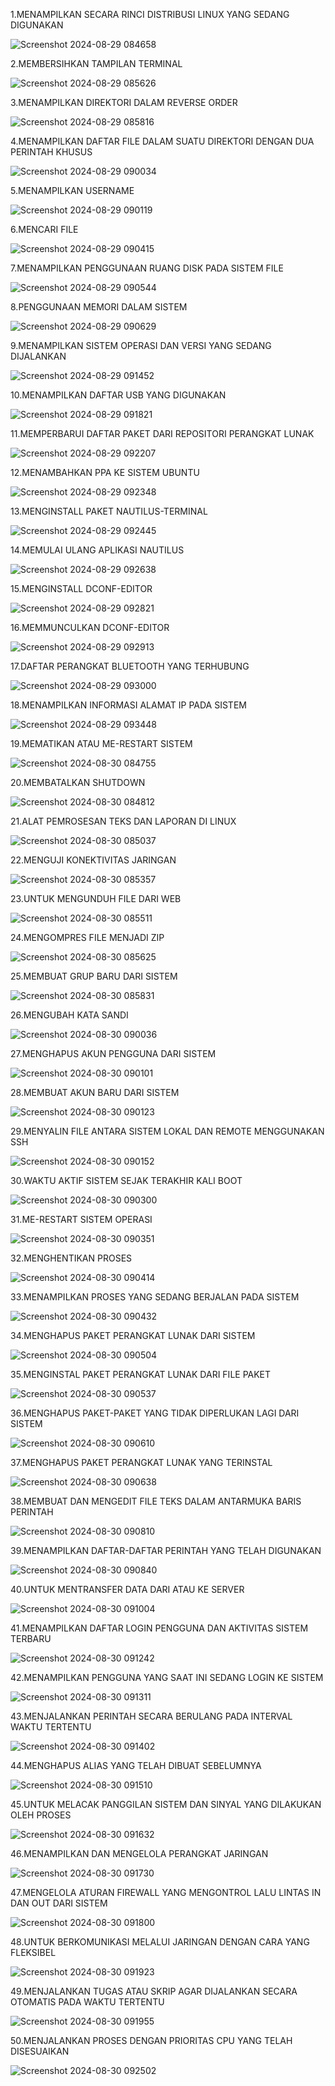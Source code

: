 1.MENAMPILKAN SECARA RINCI DISTRIBUSI LINUX YANG SEDANG DIGUNAKAN


![Screenshot 2024-08-29 084658](https://github.com/user-attachments/assets/bdb72930-de3d-4898-bde5-85ad835e2c1b)


2.MEMBERSIHKAN TAMPILAN TERMINAL


![Screenshot 2024-08-29 085626](https://github.com/user-attachments/assets/dc6aa20e-d438-41c7-a492-de213fa7988f)


3.MENAMPILKAN DIREKTORI DALAM REVERSE ORDER


![Screenshot 2024-08-29 085816](https://github.com/user-attachments/assets/7c901256-6ea9-42db-bae4-12f4bdf9eb3d)


4.MENAMPILKAN DAFTAR FILE DALAM SUATU DIREKTORI DENGAN DUA PERINTAH KHUSUS


![Screenshot 2024-08-29 090034](https://github.com/user-attachments/assets/83f9c7a7-d739-456b-ba17-881f39d7e1f2)


5.MENAMPILKAN USERNAME


![Screenshot 2024-08-29 090119](https://github.com/user-attachments/assets/f8a0b4f7-4173-41f4-ac8c-b9238ee42553)


6.MENCARI FILE


![Screenshot 2024-08-29 090415](https://github.com/user-attachments/assets/1a37a583-0708-47b6-a51f-cb9eb4772ebd)


7.MENAMPILKAN PENGGUNAAN RUANG DISK PADA SISTEM FILE


![Screenshot 2024-08-29 090544](https://github.com/user-attachments/assets/64ef1283-a293-4674-8c47-bd91db6da88d)


8.PENGGUNAAN MEMORI DALAM SISTEM


![Screenshot 2024-08-29 090629](https://github.com/user-attachments/assets/e95ef3bf-1b39-4b2a-854c-ed9756e5ca8b)


9.MENAMPILKAN SISTEM OPERASI DAN VERSI YANG SEDANG DIJALANKAN


![Screenshot 2024-08-29 091452](https://github.com/user-attachments/assets/b0b4c1e3-3358-4c64-a2ee-425fc7c1d9bd)


10.MENAMPILKAN DAFTAR USB YANG DIGUNAKAN


![Screenshot 2024-08-29 091821](https://github.com/user-attachments/assets/a000db67-f7d5-4d81-b359-ab9620a21c1f)


11.MEMPERBARUI DAFTAR PAKET DARI REPOSITORI PERANGKAT LUNAK


![Screenshot 2024-08-29 092207](https://github.com/user-attachments/assets/3f4fec09-1193-4b2f-b68d-94b6c71291f0)


12.MENAMBAHKAN PPA KE SISTEM UBUNTU


![Screenshot 2024-08-29 092348](https://github.com/user-attachments/assets/31a8742b-2e49-4bcf-88d7-ef56d50e1c45)


13.MENGINSTALL PAKET NAUTILUS-TERMINAL


![Screenshot 2024-08-29 092445](https://github.com/user-attachments/assets/c08e1e93-8a4e-4748-85a9-5170d53f4504)


14.MEMULAI ULANG APLIKASI NAUTILUS


![Screenshot 2024-08-29 092638](https://github.com/user-attachments/assets/66d0debc-7d19-42f7-b5de-8b652caa316e)


15.MENGINSTALL DCONF-EDITOR


![Screenshot 2024-08-29 092821](https://github.com/user-attachments/assets/a684ea5b-dd1d-416b-8a24-c9eae1d4174d)


16.MEMMUNCULKAN DCONF-EDITOR


![Screenshot 2024-08-29 092913](https://github.com/user-attachments/assets/f7a5be4d-fe5b-47ad-bf3e-49ca5fc8b0d0)


17.DAFTAR PERANGKAT BLUETOOTH YANG TERHUBUNG


![Screenshot 2024-08-29 093000](https://github.com/user-attachments/assets/1c3c23a1-27d3-43df-9d46-99899bfab3bc)


18.MENAMPILKAN INFORMASI ALAMAT IP PADA SISTEM


![Screenshot 2024-08-29 093448](https://github.com/user-attachments/assets/6470c7f5-d67a-4714-9411-f5c3eb739062)


19.MEMATIKAN ATAU ME-RESTART SISTEM


![Screenshot 2024-08-30 084755](https://github.com/user-attachments/assets/16851f95-8a5b-4b36-9c27-b9f137592593)


20.MEMBATALKAN SHUTDOWN


![Screenshot 2024-08-30 084812](https://github.com/user-attachments/assets/6e5c1d3a-c3a6-4641-b62b-be73a37c01f5)


21.ALAT PEMROSESAN TEKS DAN LAPORAN DI LINUX


![Screenshot 2024-08-30 085037](https://github.com/user-attachments/assets/ff838f47-36fc-47a2-97f8-b772e550304f)


22.MENGUJI KONEKTIVITAS JARINGAN


![Screenshot 2024-08-30 085357](https://github.com/user-attachments/assets/8bd0dd69-828f-4166-825b-4aee8b42c158)


23.UNTUK MENGUNDUH FILE DARI WEB


![Screenshot 2024-08-30 085511](https://github.com/user-attachments/assets/b3ecb470-ac47-45c9-8fab-5d88e1ec89bd)


24.MENGOMPRES FILE MENJADI ZIP


![Screenshot 2024-08-30 085625](https://github.com/user-attachments/assets/b7a01ffb-cfb4-41e8-a2ee-1a2a003febe2)


25.MEMBUAT GRUP BARU DARI SISTEM


![Screenshot 2024-08-30 085831](https://github.com/user-attachments/assets/e717c92f-8f40-4f52-9813-c2d32f5e8f36)


26.MENGUBAH KATA SANDI


![Screenshot 2024-08-30 090036](https://github.com/user-attachments/assets/dbc926bd-9067-4ea7-9b73-b22390fc3e4c)


27.MENGHAPUS AKUN PENGGUNA DARI SISTEM


![Screenshot 2024-08-30 090101](https://github.com/user-attachments/assets/44cde089-7386-4745-97ab-00f8df13f691)


28.MEMBUAT AKUN BARU DARI SISTEM


![Screenshot 2024-08-30 090123](https://github.com/user-attachments/assets/440f1dee-ff01-40ca-a492-37f1a56e9140)


29.MENYALIN FILE ANTARA SISTEM LOKAL DAN REMOTE MENGGUNAKAN SSH


![Screenshot 2024-08-30 090152](https://github.com/user-attachments/assets/fa8d41f3-9b48-46ae-b3dd-1c8eb208a221)


30.WAKTU AKTIF SISTEM SEJAK TERAKHIR KALI BOOT


![Screenshot 2024-08-30 090300](https://github.com/user-attachments/assets/5a061383-505f-479e-983f-1c38141834e6)


31.ME-RESTART SISTEM OPERASI


![Screenshot 2024-08-30 090351](https://github.com/user-attachments/assets/66b96137-33f5-4fe8-bd2e-4470cbdafeab)


32.MENGHENTIKAN PROSES


![Screenshot 2024-08-30 090414](https://github.com/user-attachments/assets/4d2db873-289c-4bd0-a516-728fba29589c)


33.MENAMPILKAN PROSES YANG SEDANG BERJALAN PADA SISTEM


![Screenshot 2024-08-30 090432](https://github.com/user-attachments/assets/fc5e6f5c-fa7f-40d3-b961-6731bc3b352d)


34.MENGHAPUS PAKET PERANGKAT LUNAK DARI SISTEM


![Screenshot 2024-08-30 090504](https://github.com/user-attachments/assets/a85bf4de-af68-486e-a20d-8eebe5ca6b03)


35.MENGINSTAL PAKET PERANGKAT LUNAK DARI FILE PAKET


![Screenshot 2024-08-30 090537](https://github.com/user-attachments/assets/5b369c1b-cc19-4f11-847a-399af2271815)


36.MENGHAPUS PAKET-PAKET YANG TIDAK DIPERLUKAN LAGI DARI SISTEM


![Screenshot 2024-08-30 090610](https://github.com/user-attachments/assets/110556ee-eac2-46b7-8bba-b22e80e240e9)


37.MENGHAPUS PAKET PERANGKAT LUNAK YANG TERINSTAL


![Screenshot 2024-08-30 090638](https://github.com/user-attachments/assets/ce95629d-0ce3-490d-966c-41d3a7c8bf51)


38.MEMBUAT DAN MENGEDIT FILE TEKS DALAM ANTARMUKA BARIS PERINTAH


![Screenshot 2024-08-30 090810](https://github.com/user-attachments/assets/9e28b3af-82df-4e08-9df3-8aabd58ce9e0)


39.MENAMPILKAN DAFTAR-DAFTAR PERINTAH YANG TELAH DIGUNAKAN


![Screenshot 2024-08-30 090840](https://github.com/user-attachments/assets/99dc2fe5-6065-40c4-8196-ddf542e00d42)


40.UNTUK MENTRANSFER DATA DARI ATAU KE SERVER


![Screenshot 2024-08-30 091004](https://github.com/user-attachments/assets/7856eb0b-3563-47c8-b63f-5b963fbb4809)


41.MENAMPILKAN DAFTAR LOGIN PENGGUNA DAN AKTIVITAS SISTEM TERBARU


![Screenshot 2024-08-30 091242](https://github.com/user-attachments/assets/ccbf9199-755b-45cd-ba25-de2b92b135ff)


42.MENAMPILKAN PENGGUNA YANG SAAT INI SEDANG LOGIN KE SISTEM


![Screenshot 2024-08-30 091311](https://github.com/user-attachments/assets/85e2a0ee-fbea-4d12-9d6d-4dc560e918c7)


43.MENJALANKAN PERINTAH SECARA BERULANG PADA INTERVAL WAKTU TERTENTU


![Screenshot 2024-08-30 091402](https://github.com/user-attachments/assets/b02ea572-8494-4fe1-897f-beeb25d41c07)


44.MENGHAPUS ALIAS YANG TELAH DIBUAT SEBELUMNYA


![Screenshot 2024-08-30 091510](https://github.com/user-attachments/assets/6b07d8ca-18b8-400c-b67a-dbcc52a2c385)


45.UNTUK MELACAK PANGGILAN SISTEM DAN SINYAL YANG DILAKUKAN OLEH PROSES


![Screenshot 2024-08-30 091632](https://github.com/user-attachments/assets/d4dacad4-f193-4c19-9814-910e8338f00f)


46.MENAMPILKAN DAN MENGELOLA PERANGKAT JARINGAN


![Screenshot 2024-08-30 091730](https://github.com/user-attachments/assets/b8157f11-153b-4311-955c-8e0750ee1b05)


47.MENGELOLA ATURAN FIREWALL YANG MENGONTROL LALU LINTAS IN DAN OUT DARI SISTEM


![Screenshot 2024-08-30 091800](https://github.com/user-attachments/assets/1a09729e-63bb-4630-ad9c-42d9a562ffa0)


48.UNTUK BERKOMUNIKASI MELALUI JARINGAN DENGAN CARA YANG FLEKSIBEL


![Screenshot 2024-08-30 091923](https://github.com/user-attachments/assets/edd552d9-e9d6-45d6-8044-67959181f427)


49.MENJALANKAN TUGAS ATAU SKRIP AGAR DIJALANKAN SECARA OTOMATIS PADA WAKTU TERTENTU


![Screenshot 2024-08-30 091955](https://github.com/user-attachments/assets/a4f12151-ff60-4e25-b5ca-7c9ffa4ca47b)


50.MENJALANKAN PROSES DENGAN PRIORITAS CPU YANG TELAH DISESUAIKAN


![Screenshot 2024-08-30 092502](https://github.com/user-attachments/assets/332d6011-347a-427c-986c-3af326e79f71)
